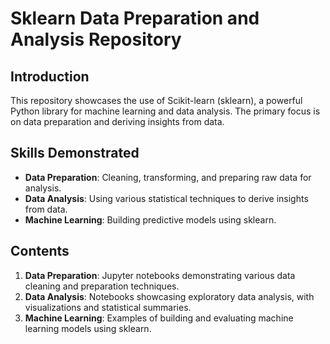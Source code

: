 # Sklearn Data Preparation and Analysis Repository

## Introduction

This repository showcases the use of Scikit-learn (sklearn), a powerful Python library for machine learning and data analysis. The primary focus is on data preparation and deriving insights from data.

## Skills Demonstrated

- **Data Preparation**: Cleaning, transforming, and preparing raw data for analysis.
- **Data Analysis**: Using various statistical techniques to derive insights from data.
- **Machine Learning**: Building predictive models using sklearn.

## Contents

1. **Data Preparation**: Jupyter notebooks demonstrating various data cleaning and preparation techniques.
2. **Data Analysis**: Notebooks showcasing exploratory data analysis, with visualizations and statistical summaries.
3. **Machine Learning**: Examples of building and evaluating machine learning models using sklearn.
